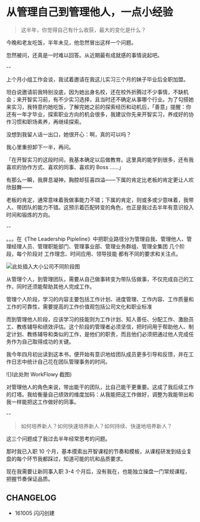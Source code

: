 # 从管理自己到管理他人，一点小经验

>这半年，你觉得自己有什么收获，最大的变化是什么？

今晚和老友吃饭，半年未见，他忽然冒出这样一个问题。

忽然被问，还真是一时难以回答。从近期最有成就感的事情说起吧。

--

上个月小组工作会谈，我试着邀请在我这儿实习三个月的妹子毕业后全职加盟。

坦白说邀请前我特别没底，因为她出身名校，还在校外折腾过不少事情，不缺机会；来开智实习前，有不少实习选择，且当时还不确定从事哪个行业。为了勾搭她来实习，我特意约她吃饭，了解完她之前的探索经历和动机后，「善意」提醒：你还有一年才毕业，探索职业方向的机会很多，我建议你先来开智实习，养成好的协作习惯和职场素养，再继续探索。

没想到我留人话一出口，她很开心：啊，真的可以吗？

我心里重担卸下一半，再问。

「在开智实习的这段时间，我基本确定以后做教育。这里真的能学到很多，还有我喜欢的协作方式、喜欢的同事、喜欢的 Boss ……」

有那么一瞬，我屏息凝神，胸腔却狂喜四溢——下属的肯定比老板的肯定更让人欢欣鼓舞——

老板的肯定，通常意味着我做事能力不错；下属的肯定，则或多或少意味着，我带人、带团队的能力不错。这预示着匹配转变的角色，也正是我过去半年有意识投入时间和锻炼的方向。

--

。。。在《The Leadership Pipleline》中把职业路径分为管理自我、管理他人、管理经理人员、管理职能部门、管理事业部、管理业务群组、管理全集团 几个阶段，每个阶段对 工作理念、时间应用、领导技能 都有不同的要求和关注点。

![此处插入大小公司不同阶段图]()

从管理个人，到管理团队，需要从自己做事转变为带队伍做事，不仅完成自己的工作，同时还须能帮助其他人完成工作。

管理个人阶段，学习的内容主要包括工作计划、进度管理、工作内容、工作质量和工作的可靠性，需要提高的工作价值观包括公司文化和职业标准

而到管理他人阶段，应该学习的技能则为工作计划、知人善任、分配工作、激励员工、教练辅导和绩效评估。这个阶段的管理者必须坚信，把时间用于帮助他人、制定计划、教练辅导和类似的工作，是他们的职责，而且他们必须把通过他人完成任务作为自己取得成功的关键。




我今年四月初出读到这本书，便开始有意识地给团队成员更多引导和反馈，并在工作日志中统计自己花在团队管理事务的时间。

![](此处附 WorkFlowy 截图)

对管理他人的角色来说，带出能干的团队，比自己能干更重要。这成了我后续工作的灯塔。我给衡量自己绩效的维度加码：从我能把这工作做好，调整为我能带出和我一样能把这工作做好的同事。


--

>如何培养新人？如何快速培养新人？如何持续、快速地培养新人？

这三个问题成了我过去半年经常思考的问题。





那时我已入职 10 个月，基本摸索出开智课程的节奏和模板，从课程研发到结业复盘的每个环节我都踩过，知道可能的坑和品质要求。

现在我需要让新同事入职 3-4 个月后，没有我在，也能独立操盘一门常规课程，把握节奏保证品质。


## CHANGELOG
 
 
- 161005 闪闪创建


